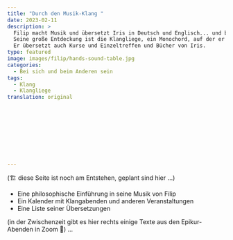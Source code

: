```yaml
---
title: "Durch den Musik-Klang "
date: 2023-02-11
description: >
  Filip macht Musik und übersetzt Iris in Deutsch und Englisch... und begleitet sie auf Reisen und zu Hause.
  Seine große Entdeckung ist die Klangliege, ein Monochord, auf der er für und in Menschen hineinspielt - seit der Coronazeit auch über Zoom (die "Atmosphäre" kennt keinen Raum). 40 Minuten auf der Liege können entspannend sein, befreiend, erlebnisreich oder lebensverändernd, je nach dem... ja... wie Augenblick ist und die Beiderseitigkeit. Manchmal gibt es Klangabende mit einer großen Klangliege und einigen kleinen, die man auf Bauch oder Rücken legt, und auf denen Teilnehmer für sich gegenseitig spielen.
  Er übersetzt auch Kurse und Einzeltreffen und Bücher von Iris.
type: featured
image: images/filip/hands-sound-table.jpg
categories:
  - Bei sich und beim Anderen sein
tags:
  - Klang
  - Klangliege
translation: original










---
```

(🏗️ diese Seite ist noch am Entstehen, geplant sind hier ...)

- Eine philosophische Einführung in seine Musik von Filip
- Ein Kalender mit Klangabenden und anderen Veranstaltungen
- Eine Liste seiner Übersetzungen


(in der Zwischenzeit gibt es hier rechts einige Texte aus den Epikur-Abenden in Zoom 🌳)
...
